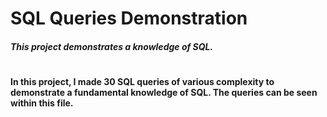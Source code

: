 # SQL Queries Demonstration
##### This project demonstrates a knowledge of SQL.
#
#### In this project, I made 30 SQL queries of various complexity to demonstrate a fundamental knowledge of SQL. The queries can be seen within this file. 
